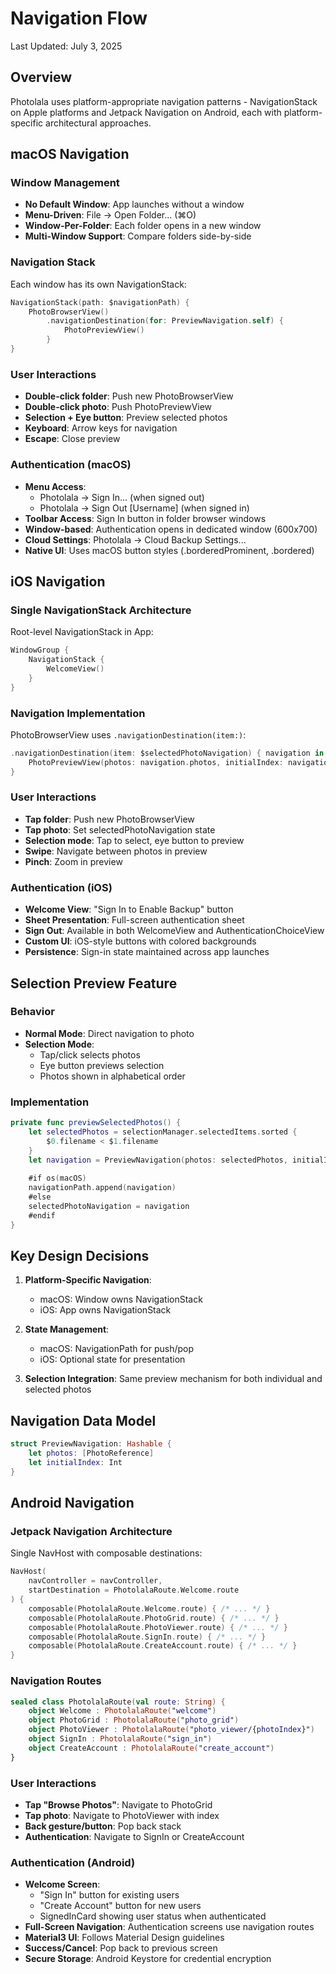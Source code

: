 # Navigation Flow

Last Updated: July 3, 2025

## Overview

Photolala uses platform-appropriate navigation patterns - NavigationStack on Apple platforms and Jetpack Navigation on Android, each with platform-specific architectural approaches.

## macOS Navigation

### Window Management
- **No Default Window**: App launches without a window
- **Menu-Driven**: File → Open Folder... (⌘O)
- **Window-Per-Folder**: Each folder opens in a new window
- **Multi-Window Support**: Compare folders side-by-side

### Navigation Stack
Each window has its own NavigationStack:
```swift
NavigationStack(path: $navigationPath) {
    PhotoBrowserView()
        .navigationDestination(for: PreviewNavigation.self) { 
            PhotoPreviewView()
        }
}
```

### User Interactions
- **Double-click folder**: Push new PhotoBrowserView
- **Double-click photo**: Push PhotoPreviewView
- **Selection + Eye button**: Preview selected photos
- **Keyboard**: Arrow keys for navigation
- **Escape**: Close preview

### Authentication (macOS)
- **Menu Access**: 
  - Photolala → Sign In... (when signed out)
  - Photolala → Sign Out [Username] (when signed in)
- **Toolbar Access**: Sign In button in folder browser windows
- **Window-based**: Authentication opens in dedicated window (600x700)
- **Cloud Settings**: Photolala → Cloud Backup Settings...
- **Native UI**: Uses macOS button styles (.borderedProminent, .bordered)

## iOS Navigation

### Single NavigationStack Architecture
Root-level NavigationStack in App:
```swift
WindowGroup {
    NavigationStack {
        WelcomeView()
    }
}
```

### Navigation Implementation
PhotoBrowserView uses `.navigationDestination(item:)`:
```swift
.navigationDestination(item: $selectedPhotoNavigation) { navigation in
    PhotoPreviewView(photos: navigation.photos, initialIndex: navigation.initialIndex)
}
```

### User Interactions
- **Tap folder**: Push new PhotoBrowserView
- **Tap photo**: Set selectedPhotoNavigation state
- **Selection mode**: Tap to select, eye button to preview
- **Swipe**: Navigate between photos in preview
- **Pinch**: Zoom in preview

### Authentication (iOS)
- **Welcome View**: "Sign In to Enable Backup" button
- **Sheet Presentation**: Full-screen authentication sheet
- **Sign Out**: Available in both WelcomeView and AuthenticationChoiceView
- **Custom UI**: iOS-style buttons with colored backgrounds
- **Persistence**: Sign-in state maintained across app launches

## Selection Preview Feature

### Behavior
- **Normal Mode**: Direct navigation to photo
- **Selection Mode**: 
  - Tap/click selects photos
  - Eye button previews selection
  - Photos shown in alphabetical order

### Implementation
```swift
private func previewSelectedPhotos() {
    let selectedPhotos = selectionManager.selectedItems.sorted { 
        $0.filename < $1.filename 
    }
    let navigation = PreviewNavigation(photos: selectedPhotos, initialIndex: 0)
    
    #if os(macOS)
    navigationPath.append(navigation)
    #else
    selectedPhotoNavigation = navigation
    #endif
}
```

## Key Design Decisions

1. **Platform-Specific Navigation**: 
   - macOS: Window owns NavigationStack
   - iOS: App owns NavigationStack
   
2. **State Management**:
   - macOS: NavigationPath for push/pop
   - iOS: Optional state for presentation
   
3. **Selection Integration**: Same preview mechanism for both individual and selected photos

## Navigation Data Model

```swift
struct PreviewNavigation: Hashable {
    let photos: [PhotoReference]
    let initialIndex: Int
}
```

## Android Navigation

### Jetpack Navigation Architecture
Single NavHost with composable destinations:
```kotlin
NavHost(
    navController = navController,
    startDestination = PhotolalaRoute.Welcome.route
) {
    composable(PhotolalaRoute.Welcome.route) { /* ... */ }
    composable(PhotolalaRoute.PhotoGrid.route) { /* ... */ }
    composable(PhotolalaRoute.PhotoViewer.route) { /* ... */ }
    composable(PhotolalaRoute.SignIn.route) { /* ... */ }
    composable(PhotolalaRoute.CreateAccount.route) { /* ... */ }
}
```

### Navigation Routes
```kotlin
sealed class PhotolalaRoute(val route: String) {
    object Welcome : PhotolalaRoute("welcome")
    object PhotoGrid : PhotolalaRoute("photo_grid")
    object PhotoViewer : PhotolalaRoute("photo_viewer/{photoIndex}")
    object SignIn : PhotolalaRoute("sign_in")
    object CreateAccount : PhotolalaRoute("create_account")
}
```

### User Interactions
- **Tap "Browse Photos"**: Navigate to PhotoGrid
- **Tap photo**: Navigate to PhotoViewer with index
- **Back gesture/button**: Pop back stack
- **Authentication**: Navigate to SignIn or CreateAccount

### Authentication (Android)
- **Welcome Screen**: 
  - "Sign In" button for existing users
  - "Create Account" button for new users
  - SignedInCard showing user status when authenticated
- **Full-Screen Navigation**: Authentication screens use navigation routes
- **Material3 UI**: Follows Material Design guidelines
- **Success/Cancel**: Pop back to previous screen
- **Secure Storage**: Android Keystore for credential encryption